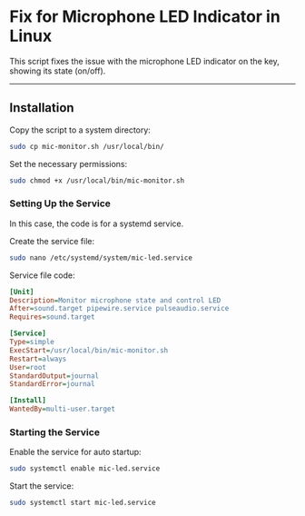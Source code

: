 # Fix for Microphone LED Indicator in Linux

This script fixes the issue with the microphone LED indicator on the key, showing its state (on/off).

---

## Installation


Copy the script to a system directory:
```bash
sudo cp mic-monitor.sh /usr/local/bin/
```
Set the necessary permissions:
```bash
sudo chmod +x /usr/local/bin/mic-monitor.sh
```
### Setting Up the Service

In this case, the code is for a systemd service.

Create the service file:
```bash
sudo nano /etc/systemd/system/mic-led.service
```

Service file code:
```ini
[Unit]
Description=Monitor microphone state and control LED
After=sound.target pipewire.service pulseaudio.service
Requires=sound.target

[Service]
Type=simple
ExecStart=/usr/local/bin/mic-monitor.sh
Restart=always
User=root
StandardOutput=journal
StandardError=journal

[Install]
WantedBy=multi-user.target
```
### Starting the Service

Enable the service for auto startup:
```bash
sudo systemctl enable mic-led.service
```
Start the service:
```bash
sudo systemctl start mic-led.service
```

